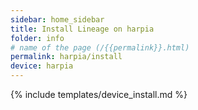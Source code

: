 ```yaml
---
sidebar: home_sidebar
title: Install Lineage on harpia
folder: info
# name of the page (/{{permalink}}.html)
permalink: harpia/install
device: harpia
---
```

{% include templates/device_install.md %}
